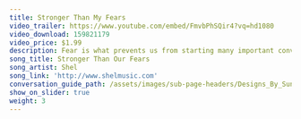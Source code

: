 ```yaml
---
title: Stronger Than My Fears
video_trailer: https://www.youtube.com/embed/FmvbPhSQir4?vq=hd1080
video_download: 159821179
video_price: $1.99
description: Fear is what prevents us from starting many important conversations.  Facing fear is the first step in launching the Videos That Matter Campaign.
song_title: Stronger Than Our Fears
song_artist: Shel
song_link: 'http://www.shelmusic.com'
conversation_guide_path: /assets/images/sub-page-headers/Designs_By_Sundown_View.jpg
show_on_slider: true
weight: 3
---
```



